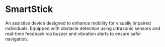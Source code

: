 # SmartStick
An assistive device designed to enhance mobility for visually impaired individuals. Equipped with obstacle detection using ultrasonic sensors and real-time feedback via buzzer and vibration alerts to ensure safer navigation.
